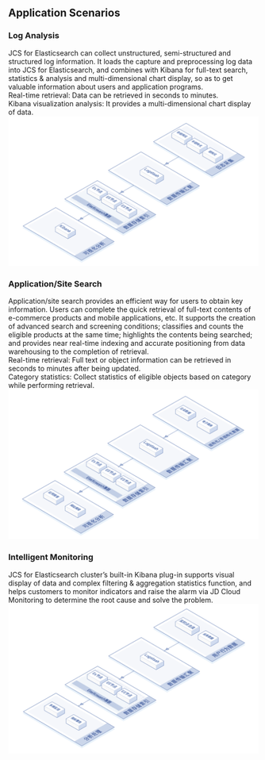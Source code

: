 ## Application Scenarios
### Log Analysis
JCS for Elasticsearch can collect unstructured, semi-structured and structured log information. It loads the capture and preprocessing log data into JCS for Elasticsearch, and combines with Kibana for full-text search, statistics & analysis and multi-dimensional chart display, so as to get valuable information about users and application programs.</br>
Real-time retrieval: Data can be retrieved in seconds to minutes.</br>
Kibana visualization analysis: It provides a multi-dimensional chart display of data.</br>
![Query 1](https://github.com/jdcloudcom/cn/blob/Elasticsearch/image/Internet-Middleware/JCS%20for%20Elasticsearch/日志分析场景-01.png)

### Application/Site Search
Application/site search provides an efficient way for users to obtain key information. Users can complete the quick retrieval of full-text contents of e-commerce products and mobile applications, etc. It supports the creation of advanced search and screening conditions; classifies and counts the eligible products at the same time; highlights the contents being searched; and provides near real-time indexing and accurate positioning from data warehousing to the completion of retrieval.</br>
Real-time retrieval: Full text or object information can be retrieved in seconds to minutes after being updated.</br>
Category statistics: Collect statistics of eligible objects based on category while performing retrieval.</br>
![Query 1](https://github.com/jdcloudcom/cn/blob/Elasticsearch/image/Internet-Middleware/JCS%20for%20Elasticsearch/站内搜索场景-02.png)
 
### Intelligent Monitoring
JCS for Elasticsearch cluster’s built-in Kibana plug-in supports visual display of data and complex filtering & aggregation statistics function, and helps customers to monitor indicators and raise the alarm via JD Cloud Monitoring to determine the root cause and solve the problem.</br>
![Query 1](https://github.com/jdcloudcom/cn/blob/Elasticsearch/image/Internet-Middleware/JCS%20for%20Elasticsearch/智能监控场景-03.png)
